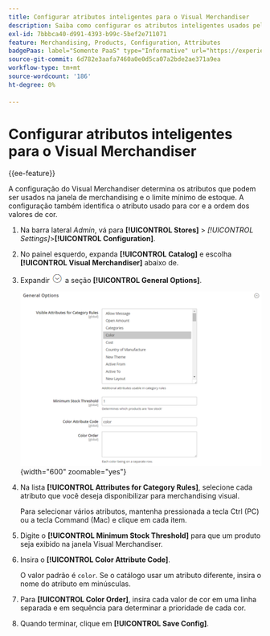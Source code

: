 ```yaml
---
title: Configurar atributos inteligentes para o Visual Merchandiser
description: Saiba como configurar os atributos inteligentes usados pelo Visual Merchandiser.
exl-id: 7bbbca40-d991-4393-b99c-5bef2e711071
feature: Merchandising, Products, Configuration, Attributes
badgePaas: label="Somente PaaS" type="Informative" url="https://experienceleague.adobe.com/en/docs/commerce/user-guides/product-solutions" tooltip="Aplica-se somente a projetos do Adobe Commerce na nuvem (infraestrutura do PaaS gerenciada pela Adobe) e a projetos locais."
source-git-commit: 6d782e3aafa7460a0e0d5ca07a2bde2ae371a9ea
workflow-type: tm+mt
source-wordcount: '186'
ht-degree: 0%

---
```


# Configurar atributos inteligentes para o Visual Merchandiser

{{ee-feature}}

A configuração do Visual Merchandiser determina os atributos que podem ser usados na janela de merchandising e o limite mínimo de estoque. A configuração também identifica o atributo usado para cor e a ordem dos valores de cor.

1. Na barra lateral _Admin_, vá para **[!UICONTROL Stores]** > _[!UICONTROL Settings]_>**[!UICONTROL Configuration]**.

1. No painel esquerdo, expanda **[!UICONTROL Catalog]** e escolha **[!UICONTROL Visual Merchandiser]** abaixo de.

1. Expandir ![Seletor de expansão](../assets/icon-display-expand.png) a seção **[!UICONTROL General Options]**.

   ![Configuração do catálogo - visual merchandiser](../configuration-reference/catalog/assets/catalog-visual-merchandiser-general-options.png){width="600" zoomable="yes"}

1. Na lista **[!UICONTROL Attributes for Category Rules]**, selecione cada atributo que você deseja disponibilizar para merchandising visual.

   Para selecionar vários atributos, mantenha pressionada a tecla Ctrl (PC) ou a tecla Command (Mac) e clique em cada item.

1. Digite o **[!UICONTROL Minimum Stock Threshold]** para que um produto seja exibido na janela Visual Merchandiser.

1. Insira o **[!UICONTROL Color Attribute Code]**.

   O valor padrão é `color`. Se o catálogo usar um atributo diferente, insira o nome do atributo em minúsculas.

1. Para **[!UICONTROL Color Order]**, insira cada valor de cor em uma linha separada e em sequência para determinar a prioridade de cada cor.

1. Quando terminar, clique em **[!UICONTROL Save Config]**.
